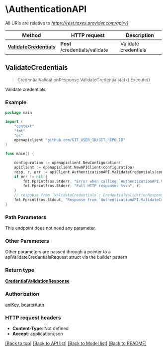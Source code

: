 # \AuthenticationAPI

All URIs are relative to *https://rest.taxes.provider.com/api/v1*

Method | HTTP request | Description
------------- | ------------- | -------------
[**ValidateCredentials**](AuthenticationAPI.md#ValidateCredentials) | **Post** /credentials/validate | Validate credentials



## ValidateCredentials

> CredentialValidationResponse ValidateCredentials(ctx).Execute()

Validate credentials



### Example

```go
package main

import (
	"context"
	"fmt"
	"os"
	openapiclient "github.com/GIT_USER_ID/GIT_REPO_ID"
)

func main() {

	configuration := openapiclient.NewConfiguration()
	apiClient := openapiclient.NewAPIClient(configuration)
	resp, r, err := apiClient.AuthenticationAPI.ValidateCredentials(context.Background()).Execute()
	if err != nil {
		fmt.Fprintf(os.Stderr, "Error when calling `AuthenticationAPI.ValidateCredentials``: %v\n", err)
		fmt.Fprintf(os.Stderr, "Full HTTP response: %v\n", r)
	}
	// response from `ValidateCredentials`: CredentialValidationResponse
	fmt.Fprintf(os.Stdout, "Response from `AuthenticationAPI.ValidateCredentials`: %v\n", resp)
}
```

### Path Parameters

This endpoint does not need any parameter.

### Other Parameters

Other parameters are passed through a pointer to a apiValidateCredentialsRequest struct via the builder pattern


### Return type

[**CredentialValidationResponse**](CredentialValidationResponse.md)

### Authorization

[apiKey](../README.md#apiKey), [bearerAuth](../README.md#bearerAuth)

### HTTP request headers

- **Content-Type**: Not defined
- **Accept**: application/json

[[Back to top]](#) [[Back to API list]](../README.md#documentation-for-api-endpoints)
[[Back to Model list]](../README.md#documentation-for-models)
[[Back to README]](../README.md)

